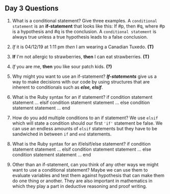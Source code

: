 ## Day 3 Questions

1. What is a conditional statement? Give three examples.
  A `conditional statement` is an **if-statement** that looks like this: If #p, then #q, where #p is a hypothesis and #q is the conclusion. A `conditional statement` is always true unless a true hypothesis leads to a false conclusion.

  1. *If* it is 04/12/19 at 1:11 pm *then* I am wearing a Canadian Tuxedo. **(T)**
  2. **If** I'm not allergic to strawberries, **then** I can eat strawberries. **(T)**
  3. *If* you are me, **then** you like sour patch kids. **(?)**


1. Why might you want to use an if-statement?
  ***If-statements*** give us a way to make decisions with our code by using structures that are inherent to conditionals such as ***else, elsif***.

1. What is the Ruby syntax for an if statement?
  if condition
    statement
    statement
    ...
  elsif condition
    statement
    statement
    ...
  else condition
    statement
    statement
    ...
  end

1. How do you add multiple conditions to an if statement?
    We use `elsif` which will state a condition should our first ``'if'`` statement be false. We can use an endless amounts of `elsif` statements but they have to be sandwiched in between `if` and `end` statements.

1. What is the Ruby syntax for an if/elsif/else statement?
  if condition
    statement
    statement
    ...
  elsif condition
    statement
    statement
    ...
  else condition
    statement
    statement
    ...
  end

1. Other than an if-statement, can you think of any other ways we might want to use a conditional statement?
  Maybe we can use them to evaluate variables and test them against hypothesis that can make them do one thing or another.
  They are also important in mathematics in which they play a part in deductive reasoning and proof writing.
